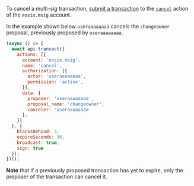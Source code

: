To cancel a multi-sig transaction, [submit a transaction](01_how-to-submit-a-transaction.md) to the [`cancel`](https://github.com/EOSIO/eosio.contracts/blob/52fbd4ac7e6c38c558302c48d00469a4bed35f7c/contracts/eosio.msig/include/eosio.msig/eosio.msig.hpp#L88) action of the `eosio.msig` account.

In the example shown below `useraaaaaaaa` cancels the `changeowner` proposal, previously proposed by `useraaaaaaaa`.
```javascript
(async () => {
  await api.transact({
    actions: [{
      account: 'eosio.msig',
      name: 'cancel',
      authorization: [{
        actor: 'useraaaaaaaa',
        permission: 'active',
      }],
      data: {
        proposer: 'useraaaaaaaa',
        proposal_name: 'changeowner',
        canceler: 'useraaaaaaaa'
      },
    }]
  }, {
    blocksBehind: 3,
    expireSeconds: 30,
    broadcast: true,
    sign: true
  });
})();
```

**Note** that if a previously proposed transaction has yet to expire, only the proposer of the transaction can cancel it.